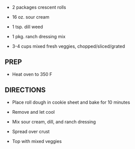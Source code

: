 - 2 packages crescent rolls

- 16 oz. sour cream

- 1 tsp. dill weed

- 1 pkg. ranch dressing mix

- 3-4 cups mixed fresh veggies, chopped/sliced/grated

## PREP

- Heat oven to 350 F

## DIRECTIONS

- Place roll dough in cookie sheet and bake for 10 minutes

- Remove and let cool

- Mix sour cream, dill, and ranch dressing

- Spread over crust

- Top with mixed veggies
